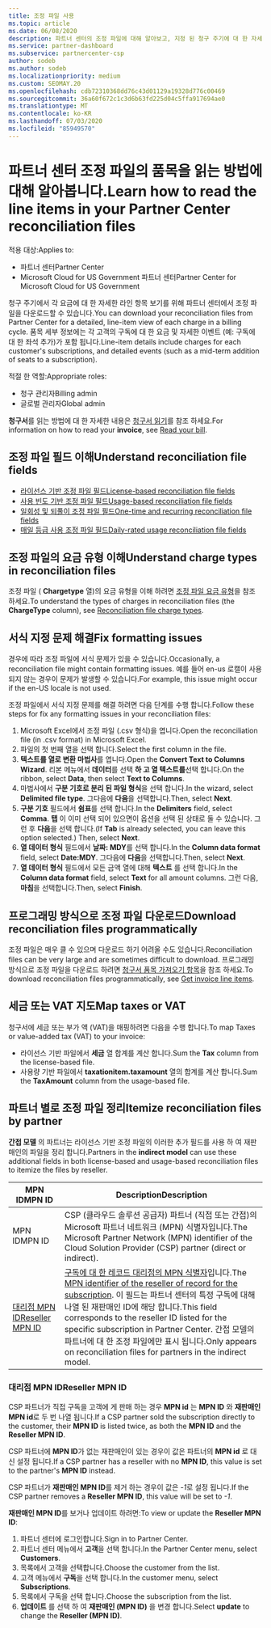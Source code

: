 ```yaml
---
title: 조정 파일 사용
ms.topic: article
ms.date: 06/08/2020
description: 파트너 센터의 조정 파일에 대해 알아보고, 지정 된 청구 주기에 대 한 자세한 라인 항목 항목 보기를 해석 하는 방법에 대해 알아봅니다.
ms.service: partner-dashboard
ms.subservice: partnercenter-csp
author: sodeb
ms.author: sodeb
ms.localizationpriority: medium
ms.custom: SEOMAY.20
ms.openlocfilehash: cdb72310368dd76c43d01129a19328d776c00469
ms.sourcegitcommit: 36a60f672c1c3d6b63fd225d04c5ffa917694ae0
ms.translationtype: MT
ms.contentlocale: ko-KR
ms.lasthandoff: 07/03/2020
ms.locfileid: "85949570"
---
```

# <a name="learn-how-to-read-the-line-items-in-your-partner-center-reconciliation-files"></a><span data-ttu-id="47d44-103">파트너 센터 조정 파일의 품목을 읽는 방법에 대해 알아봅니다.</span><span class="sxs-lookup"><span data-stu-id="47d44-103">Learn how to read the line items in your Partner Center reconciliation files</span></span>

<span data-ttu-id="47d44-104">적용 대상:</span><span class="sxs-lookup"><span data-stu-id="47d44-104">Applies to:</span></span>

- <span data-ttu-id="47d44-105">파트너 센터</span><span class="sxs-lookup"><span data-stu-id="47d44-105">Partner Center</span></span>
- <span data-ttu-id="47d44-106">Microsoft Cloud for US Government 파트너 센터</span><span class="sxs-lookup"><span data-stu-id="47d44-106">Partner Center for Microsoft Cloud for US Government</span></span>

<span data-ttu-id="47d44-107">청구 주기에서 각 요금에 대 한 자세한 라인 항목 보기를 위해 파트너 센터에서 조정 파일을 다운로드할 수 있습니다.</span><span class="sxs-lookup"><span data-stu-id="47d44-107">You can download your reconciliation files from Partner Center for a detailed, line-item view of each charge in a billing cycle.</span></span> <span data-ttu-id="47d44-108">품목 세부 정보에는 각 고객의 구독에 대 한 요금 및 자세한 이벤트 (예: 구독에 대 한 좌석 추가)가 포함 됩니다.</span><span class="sxs-lookup"><span data-stu-id="47d44-108">Line-item details include charges for each customer's subscriptions, and detailed events (such as a mid-term addition of seats to a subscription).</span></span>

<span data-ttu-id="47d44-109">적절 한 역할:</span><span class="sxs-lookup"><span data-stu-id="47d44-109">Appropriate roles:</span></span>

- <span data-ttu-id="47d44-110">청구 관리자</span><span class="sxs-lookup"><span data-stu-id="47d44-110">Billing admin</span></span>
- <span data-ttu-id="47d44-111">글로벌 관리자</span><span class="sxs-lookup"><span data-stu-id="47d44-111">Global admin</span></span>

<span data-ttu-id="47d44-112">**청구서**를 읽는 방법에 대 한 자세한 내용은 [청구서 읽기](read-your-bill.md)를 참조 하세요.</span><span class="sxs-lookup"><span data-stu-id="47d44-112">For information on how to read your **invoice**, see [Read your bill](read-your-bill.md).</span></span>

## <a name="understand-reconciliation-file-fields"></a><span data-ttu-id="47d44-113">조정 파일 필드 이해</span><span class="sxs-lookup"><span data-stu-id="47d44-113">Understand reconciliation file fields</span></span>

- [<span data-ttu-id="47d44-114">라이선스 기반 조정 파일 필드</span><span class="sxs-lookup"><span data-stu-id="47d44-114">License-based reconciliation file fields</span></span>](license-based-recon-files.md)
- [<span data-ttu-id="47d44-115">사용 빈도 기반 조정 파일 필드</span><span class="sxs-lookup"><span data-stu-id="47d44-115">Usage-based reconciliation file fields</span></span>](usage-based-recon-files.md)
- [<span data-ttu-id="47d44-116">일회성 및 되풀이 조정 파일 필드</span><span class="sxs-lookup"><span data-stu-id="47d44-116">One-time and recurring reconciliation file fields</span></span>](one-time-recurring-recon-files.md)
- [<span data-ttu-id="47d44-117">매일 등급 사용 조정 파일 필드</span><span class="sxs-lookup"><span data-stu-id="47d44-117">Daily-rated usage reconciliation file fields</span></span>](daily-rated-usage-recon-files.md)

## <a name="understand-charge-types-in-reconciliation-files"></a><span data-ttu-id="47d44-118">조정 파일의 요금 유형 이해</span><span class="sxs-lookup"><span data-stu-id="47d44-118">Understand charge types in reconciliation files</span></span>

<span data-ttu-id="47d44-119">조정 파일 ( **Chargetype** 열)의 요금 유형을 이해 하려면 [조정 파일 요금 유형](recon-file-charge-types.md)을 참조 하세요.</span><span class="sxs-lookup"><span data-stu-id="47d44-119">To understand the types of charges in reconciliation files (the **ChargeType** column), see [Reconciliation file charge types](recon-file-charge-types.md).</span></span>

## <a name="fix-formatting-issues"></a><span data-ttu-id="47d44-120">서식 지정 문제 해결</span><span class="sxs-lookup"><span data-stu-id="47d44-120">Fix formatting issues</span></span>

<span data-ttu-id="47d44-121">경우에 따라 조정 파일에 서식 문제가 있을 수 있습니다.</span><span class="sxs-lookup"><span data-stu-id="47d44-121">Occasionally, a reconciliation file might contain formatting issues.</span></span> <span data-ttu-id="47d44-122">예를 들어 en-us 로캘이 사용 되지 않는 경우이 문제가 발생할 수 있습니다.</span><span class="sxs-lookup"><span data-stu-id="47d44-122">For example, this issue might occur if the en-US locale is not used.</span></span>

<span data-ttu-id="47d44-123">조정 파일에서 서식 지정 문제를 해결 하려면 다음 단계를 수행 합니다.</span><span class="sxs-lookup"><span data-stu-id="47d44-123">Follow these steps for fix any formatting issues in your reconciliation files:</span></span>

1. <span data-ttu-id="47d44-124">Microsoft Excel에서 조정 파일 (.csv 형식)을 엽니다.</span><span class="sxs-lookup"><span data-stu-id="47d44-124">Open the reconciliation file (in .csv format) in Microsoft Excel.</span></span>
2. <span data-ttu-id="47d44-125">파일의 첫 번째 열을 선택 합니다.</span><span class="sxs-lookup"><span data-stu-id="47d44-125">Select the first column in the file.</span></span>
3. <span data-ttu-id="47d44-126">**텍스트를 열로 변환 마법사**를 엽니다.</span><span class="sxs-lookup"><span data-stu-id="47d44-126">Open the **Convert Text to Columns Wizard**.</span></span> <span data-ttu-id="47d44-127">리본 메뉴에서 **데이터**를 선택 **하 고 열 텍스트를**선택 합니다.</span><span class="sxs-lookup"><span data-stu-id="47d44-127">On the ribbon, select **Data**, then select **Text to Columns**.</span></span>
4. <span data-ttu-id="47d44-128">마법사에서 **구분 기호로 분리 된 파일 형식**을 선택 합니다.</span><span class="sxs-lookup"><span data-stu-id="47d44-128">In the wizard, select **Delimited file type**.</span></span> <span data-ttu-id="47d44-129">그다음에 **다음**을 선택합니다.</span><span class="sxs-lookup"><span data-stu-id="47d44-129">Then, select **Next**.</span></span>
5. <span data-ttu-id="47d44-130">**구분 기호** 필드에서 **쉼표**를 선택 합니다.</span><span class="sxs-lookup"><span data-stu-id="47d44-130">In the **Delimiters** field, select **Comma**.</span></span> <span data-ttu-id="47d44-131">**탭** 이 이미 선택 되어 있으면이 옵션을 선택 된 상태로 둘 수 있습니다. 그런 후 **다음**을 선택 합니다.</span><span class="sxs-lookup"><span data-stu-id="47d44-131">(If **Tab** is already selected, you can leave this option selected.) Then, select **Next**.</span></span>
6. <span data-ttu-id="47d44-132">**열 데이터 형식** 필드에서 **날짜: MDY**를 선택 합니다.</span><span class="sxs-lookup"><span data-stu-id="47d44-132">In the **Column data format** field, select **Date:MDY**.</span></span> <span data-ttu-id="47d44-133">그다음에 **다음**을 선택합니다.</span><span class="sxs-lookup"><span data-stu-id="47d44-133">Then, select **Next**.</span></span>
7. <span data-ttu-id="47d44-134">**열 데이터 형식** 필드에서 모든 금액 열에 대해 **텍스트** 를 선택 합니다.</span><span class="sxs-lookup"><span data-stu-id="47d44-134">In the **Column data format** field, select **Text** for all amount columns.</span></span> <span data-ttu-id="47d44-135">그런 다음, **마침**을 선택합니다.</span><span class="sxs-lookup"><span data-stu-id="47d44-135">Then, select **Finish**.</span></span>

## <a name="download-reconciliation-files-programmatically"></a><span data-ttu-id="47d44-136">프로그래밍 방식으로 조정 파일 다운로드</span><span class="sxs-lookup"><span data-stu-id="47d44-136">Download reconciliation files programmatically</span></span>

<span data-ttu-id="47d44-137">조정 파일은 매우 클 수 있으며 다운로드 하기 어려울 수도 있습니다.</span><span class="sxs-lookup"><span data-stu-id="47d44-137">Reconciliation files can be very large and are sometimes difficult to download.</span></span> <span data-ttu-id="47d44-138">프로그래밍 방식으로 조정 파일을 다운로드 하려면 [청구서 품목 가져오기 항목](https://docs.microsoft.com/partner-center/develop/get-invoiceline-items)을 참조 하세요.</span><span class="sxs-lookup"><span data-stu-id="47d44-138">To download reconciliation files programmatically, see [Get invoice line items](https://docs.microsoft.com/partner-center/develop/get-invoiceline-items).</span></span>

## <a name="map-taxes-or-vat"></a><span data-ttu-id="47d44-139">세금 또는 VAT 지도</span><span class="sxs-lookup"><span data-stu-id="47d44-139">Map taxes or VAT</span></span>

<span data-ttu-id="47d44-140">청구서에 세금 또는 부가 액 (VAT)을 매핑하려면 다음을 수행 합니다.</span><span class="sxs-lookup"><span data-stu-id="47d44-140">To map Taxes or value-added tax (VAT) to your invoice:</span></span>

- <span data-ttu-id="47d44-141">라이선스 기반 파일에서 **세금** 열 합계를 계산 합니다.</span><span class="sxs-lookup"><span data-stu-id="47d44-141">Sum the **Tax** column from the license-based file.</span></span>
- <span data-ttu-id="47d44-142">사용량 기반 파일에서 **taxationitem.taxamount** 열의 합계를 계산 합니다.</span><span class="sxs-lookup"><span data-stu-id="47d44-142">Sum the **TaxAmount** column from the usage-based file.</span></span>

## <a name="itemize-reconciliation-files-by-partner"></a><span data-ttu-id="47d44-143">파트너 별로 조정 파일 정리</span><span class="sxs-lookup"><span data-stu-id="47d44-143">Itemize reconciliation files by partner</span></span>

<span data-ttu-id="47d44-144">**간접 모델** 의 파트너는 라이선스 기반 조정 파일의 이러한 추가 필드를 사용 하 여 재판매인의 파일을 정리 합니다.</span><span class="sxs-lookup"><span data-stu-id="47d44-144">Partners in the **indirect model** can use these additional fields in both license-based and usage-based reconciliation files to itemize the files by reseller.</span></span>

| <span data-ttu-id="47d44-145">MPN ID</span><span class="sxs-lookup"><span data-stu-id="47d44-145">MPN ID</span></span> | <span data-ttu-id="47d44-146">Description</span><span class="sxs-lookup"><span data-stu-id="47d44-146">Description</span></span> |
| ------ | ----------- |
| <span data-ttu-id="47d44-147">MPN ID</span><span class="sxs-lookup"><span data-stu-id="47d44-147">MPN ID</span></span> | <span data-ttu-id="47d44-148">CSP (클라우드 솔루션 공급자) 파트너 (직접 또는 간접)의 Microsoft 파트너 네트워크 (MPN) 식별자입니다.</span><span class="sxs-lookup"><span data-stu-id="47d44-148">The Microsoft Partner Network (MPN) identifier of the Cloud Solution Provider (CSP) partner (direct or indirect).</span></span> |
| [<span data-ttu-id="47d44-149">대리점 MPN ID</span><span class="sxs-lookup"><span data-stu-id="47d44-149">Reseller MPN ID</span></span>](#reseller-mpn-id) | <span data-ttu-id="47d44-150">[구독에 대 한 레코드 대리점의 MPN 식별자](#reseller-mpn-id)입니다.</span><span class="sxs-lookup"><span data-stu-id="47d44-150">The [MPN identifier of the reseller of record for the subscription](#reseller-mpn-id).</span></span> <span data-ttu-id="47d44-151">이 필드는 파트너 센터의 특정 구독에 대해 나열 된 재판매인 ID에 해당 합니다.</span><span class="sxs-lookup"><span data-stu-id="47d44-151">This field corresponds to the reseller ID listed for the specific subscription in Partner Center.</span></span> <span data-ttu-id="47d44-152">간접 모델의 파트너에 대 한 조정 파일에만 표시 됩니다.</span><span class="sxs-lookup"><span data-stu-id="47d44-152">Only appears on reconciliation files for partners in the indirect model.</span></span> |

### <a name="reseller-mpn-id"></a><span data-ttu-id="47d44-153">대리점 MPN ID</span><span class="sxs-lookup"><span data-stu-id="47d44-153">Reseller MPN ID</span></span>

<span data-ttu-id="47d44-154">CSP 파트너가 직접 구독을 고객에 게 판매 하는 경우 **MPN id** 는 **MPN ID** 와 **재판매인 MPN id**로 두 번 나열 됩니다.</span><span class="sxs-lookup"><span data-stu-id="47d44-154">If a CSP partner sold the subscription directly to the customer, their **MPN ID** is listed twice, as both the **MPN ID** and the **Reseller MPN ID**.</span></span>

<span data-ttu-id="47d44-155">CSP 파트너에 **MPN ID**가 없는 재판매인이 있는 경우이 값은 파트너의 **MPN id** 로 대신 설정 됩니다.</span><span class="sxs-lookup"><span data-stu-id="47d44-155">If a CSP partner has a reseller with no **MPN ID**, this value is set to the partner's **MPN ID** instead.</span></span>

<span data-ttu-id="47d44-156">CSP 파트너가 **재판매인 MPN ID**를 제거 하는 경우이 값은 *-1*로 설정 됩니다.</span><span class="sxs-lookup"><span data-stu-id="47d44-156">If the CSP partner removes a **Reseller MPN ID**, this value will be set to *-1*.</span></span>

<span data-ttu-id="47d44-157">**재판매인 MPN ID**를 보거나 업데이트 하려면:</span><span class="sxs-lookup"><span data-stu-id="47d44-157">To view or update the **Reseller MPN ID**:</span></span>

1. <span data-ttu-id="47d44-158">파트너 센터에 로그인합니다.</span><span class="sxs-lookup"><span data-stu-id="47d44-158">Sign in to Partner Center.</span></span>
2. <span data-ttu-id="47d44-159">파트너 센터 메뉴에서 **고객**을 선택 합니다.</span><span class="sxs-lookup"><span data-stu-id="47d44-159">In the Partner Center menu, select **Customers**.</span></span>
3. <span data-ttu-id="47d44-160">목록에서 고객을 선택합니다.</span><span class="sxs-lookup"><span data-stu-id="47d44-160">Choose the customer from the list.</span></span>
4. <span data-ttu-id="47d44-161">고객 메뉴에서 **구독**을 선택 합니다.</span><span class="sxs-lookup"><span data-stu-id="47d44-161">In the customer menu, select **Subscriptions**.</span></span>
5. <span data-ttu-id="47d44-162">목록에서 구독을 선택 합니다.</span><span class="sxs-lookup"><span data-stu-id="47d44-162">Choose the subscription from the list.</span></span>
6. <span data-ttu-id="47d44-163">**업데이트** 를 선택 하 여 **재판매인 (MPN ID)** 을 변경 합니다.</span><span class="sxs-lookup"><span data-stu-id="47d44-163">Select **update** to change the **Reseller (MPN ID)**.</span></span>

